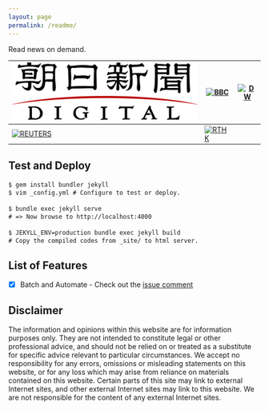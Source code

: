 ```yaml
---
layout: page
permalink: /readme/
---
```


Read news on demand.

| [![ASAHI](https://raw.githubusercontent.com/agorahub/news0/main/img/portfolio/asahi.png)](https://www.asahichinese-j.com/) | [![BBC](https://raw.githubusercontent.com/agorahub/news0/main/img/portfolio/bbc.png)](https://www.bbc.com/zhongwen/simp) | [![DW](https://raw.githubusercontent.com/agorahub/news0/main/img/portfolio/dw.png)](https://www.dw.com/zh) |
| -- | -- | -- |
| [![REUTERS](https://raw.githubusercontent.com/agorahub/news0/main/img/portfolio/reuters.png)](https://cn.reuters.com) | [![RTHK](https://raw.githubusercontent.com/agorahub/news0/main/img/portfolio/rthk.png)](https://news.rthk.hk/rthk/ch/) | |

## Test and Deploy

```
$ gem install bundler jekyll 
$ vim _config.yml # Configure to test or deploy.

$ bundle exec jekyll serve
# => Now browse to http://localhost:4000

$ JEKYLL_ENV=production bundle exec jekyll build
# Copy the compiled codes from _site/ to html server.
```

## List of Features

- [x] Batch and Automate - Check out the [issue comment](https://github.com/agorahub/news0/issues/1#issuecomment-597540617)

## Disclaimer

The information and opinions within this website are for information purposes only. They are not intended to constitute legal or other professional advice, and should not be relied on or treated as a substitute for specific advice relevant to particular circumstances. We accept no responsibility for any errors, omissions or misleading statements on this website, or for any loss which may arise from reliance on materials contained on this website. Certain parts of this site may link to external Internet sites, and other external Internet sites may link to this website. We are not responsible for the content of any external Internet sites.

